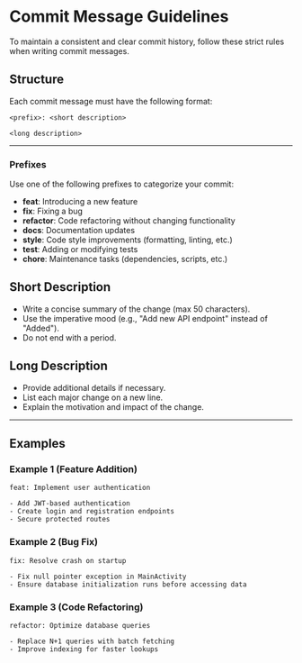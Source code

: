 # Commit Message Guidelines

To maintain a consistent and clear commit history, follow these strict rules when writing commit messages.

## Structure

Each commit message must have the following format:

```
<prefix>: <short description>

<long description>
```

---

### Prefixes

Use one of the following prefixes to categorize your commit:
- **feat**: Introducing a new feature
- **fix**: Fixing a bug
- **refactor**: Code refactoring without changing functionality
- **docs**: Documentation updates
- **style**: Code style improvements (formatting, linting, etc.)
- **test**: Adding or modifying tests
- **chore**: Maintenance tasks (dependencies, scripts, etc.)

## Short Description
- Write a concise summary of the change (max 50 characters).
- Use the imperative mood (e.g., "Add new API endpoint" instead of "Added").
- Do not end with a period.

## Long Description
- Provide additional details if necessary.
- List each major change on a new line.
- Explain the motivation and impact of the change.

---

## Examples

### Example 1 (Feature Addition)
```
feat: Implement user authentication

- Add JWT-based authentication
- Create login and registration endpoints
- Secure protected routes
```

### Example 2 (Bug Fix)
```
fix: Resolve crash on startup

- Fix null pointer exception in MainActivity
- Ensure database initialization runs before accessing data
```

### Example 3 (Code Refactoring)
```
refactor: Optimize database queries

- Replace N+1 queries with batch fetching
- Improve indexing for faster lookups
```